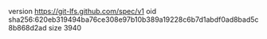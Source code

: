version https://git-lfs.github.com/spec/v1
oid sha256:620eb319494ba76ce308e97b10b389a19228c6b7d1abdf0ad8bad5c8b868d2ad
size 3940
